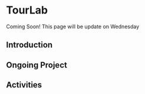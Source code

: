 # TourLab
Coming Soon! This page will be update on Wednesday
## Introduction
## Ongoing Project
## Activities
